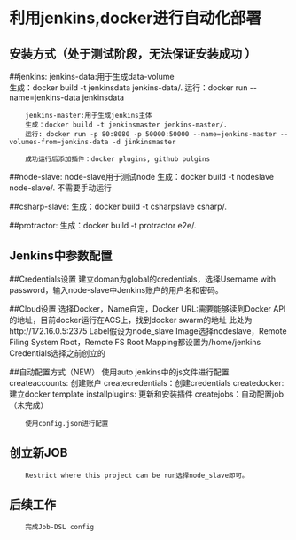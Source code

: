利用jenkins,docker进行自动化部署
=================================

安装方式（处于测试阶段，无法保证安装成功 ）
-------------


##jenkins:
        jenkins-data:用于生成data-volume  
        生成：docker build -t jenkinsdata jenkins-data/.
        运行：docker run --name=jenkins-data jenkinsdata

        jenkins-master:用于生成jenkins主体
        生成：docker build -t jenkinsmaster jenkins-master/.
        运行: docker run -p 80:8080 -p 50000:50000 --name=jenkins-master --volumes-from=jenkins-data -d jinkinsmaster

        成功运行后添加插件：docker plugins, github pulgins

##node-slave:
        node-slave用于测试node
        生成：docker build -t nodeslave node-slave/.
        不需要手动运行

##csharp-slave:
        生成：docker build -t csharpslave csharp/.

##protractor:
        生成：docker build -t protractor e2e/.

Jenkins中参数配置
--------------
##Credentials设置
        建立doman为global的credentials，选择Username with password，输入node-slave中Jenkins账户的用户名和密码。

##Cloud设置
        选择Docker，Name自定，Docker URL:需要能够读到Docker API的地址，目前docker运行在ACS上，找到docker swarm的地址
        此处为http://172.16.0.5:2375
        Label假设为node_slave
        Image选择nodeslave，Remote Filing System Root，Remote FS Root Mapping都设置为/home/jenkins
        Credentials选择之前创立的

##自动配置方式（NEW）
		使用auto jenkins中的js文件进行配置
		createaccounts: 创建账户
		createcredentials：创建credentials
		createdocker: 建立docker template
		installplugins: 更新和安装插件
		createjobs：自动配置job（未完成）
		
		使用config.json进行配置



创立新JOB
----------------
        Restrict where this project can be run选择node_slave即可。

后续工作
--------------
        完成Job-DSL config
